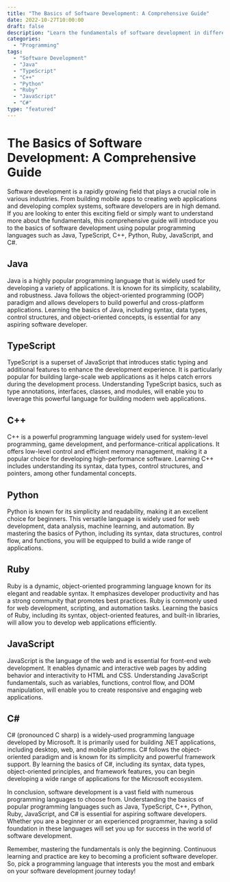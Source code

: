 ```yaml
--- 
title: "The Basics of Software Development: A Comprehensive Guide"
date: 2022-10-27T10:00:00 
draft: false 
description: "Learn the fundamentals of software development in different programming languages such as Java, TypeScript, C++, Python, Ruby, JavaScript, and C#."
categories: 
  - "Programming"
tags: 
  - "Software Development"
  - "Java"
  - "TypeScript"
  - "C++"
  - "Python"
  - "Ruby"
  - "JavaScript"
  - "C#"
type: "featured" 
--- 
```


# The Basics of Software Development: A Comprehensive Guide

Software development is a rapidly growing field that plays a crucial role in various industries. From building mobile apps to creating web applications and developing complex systems, software developers are in high demand. If you are looking to enter this exciting field or simply want to understand more about the fundamentals, this comprehensive guide will introduce you to the basics of software development using popular programming languages such as Java, TypeScript, C++, Python, Ruby, JavaScript, and C#.

## Java

Java is a highly popular programming language that is widely used for developing a variety of applications. It is known for its simplicity, scalability, and robustness. Java follows the object-oriented programming (OOP) paradigm and allows developers to build powerful and cross-platform applications. Learning the basics of Java, including syntax, data types, control structures, and object-oriented concepts, is essential for any aspiring software developer.

## TypeScript

TypeScript is a superset of JavaScript that introduces static typing and additional features to enhance the development experience. It is particularly popular for building large-scale web applications as it helps catch errors during the development process. Understanding TypeScript basics, such as type annotations, interfaces, classes, and modules, will enable you to leverage this powerful language for building modern web applications.

## C++

C++ is a powerful programming language widely used for system-level programming, game development, and performance-critical applications. It offers low-level control and efficient memory management, making it a popular choice for developing high-performance software. Learning C++ includes understanding its syntax, data types, control structures, and pointers, among other fundamental concepts.

## Python

Python is known for its simplicity and readability, making it an excellent choice for beginners. This versatile language is widely used for web development, data analysis, machine learning, and automation. By mastering the basics of Python, including its syntax, data structures, control flow, and functions, you will be equipped to build a wide range of applications.

## Ruby

Ruby is a dynamic, object-oriented programming language known for its elegant and readable syntax. It emphasizes developer productivity and has a strong community that promotes best practices. Ruby is commonly used for web development, scripting, and automation tasks. Learning the basics of Ruby, including its syntax, object-oriented features, and built-in libraries, will allow you to develop web applications efficiently.

## JavaScript

JavaScript is the language of the web and is essential for front-end web development. It enables dynamic and interactive web pages by adding behavior and interactivity to HTML and CSS. Understanding JavaScript fundamentals, such as variables, functions, control flow, and DOM manipulation, will enable you to create responsive and engaging web applications.

## C#

C# (pronounced C sharp) is a widely-used programming language developed by Microsoft. It is primarily used for building .NET applications, including desktop, web, and mobile platforms. C# follows the object-oriented paradigm and is known for its simplicity and powerful framework support. By learning the basics of C#, including its syntax, data types, object-oriented principles, and framework features, you can begin developing a wide range of applications for the Microsoft ecosystem.

In conclusion, software development is a vast field with numerous programming languages to choose from. Understanding the basics of popular programming languages such as Java, TypeScript, C++, Python, Ruby, JavaScript, and C# is essential for aspiring software developers. Whether you are a beginner or an experienced programmer, having a solid foundation in these languages will set you up for success in the world of software development.

Remember, mastering the fundamentals is only the beginning. Continuous learning and practice are key to becoming a proficient software developer. So, pick a programming language that interests you the most and embark on your software development journey today!

